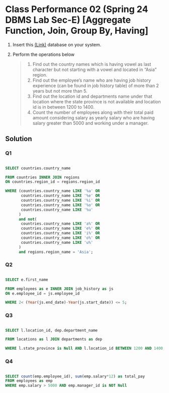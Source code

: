 # Class Performance 02 (Spring 24 DBMS Lab Sec-E) [Aggregate Function, Join, Group By, Having]

1. Insert this [(Link)](https://github.com/TashinParvez/MySQL_From_Zero/blob/Tashin/Files/hr_schema.sql) database on your system.
2. Perform the operations below

   > 1.	Find out the country names which is having vowel as last character but not starting with a vowel and located in “Asia” region.
   > 2.	Find out the employee’s name who are having job history experience (can be found in job history table) of more than 2 years but not more than 5.
   > 3.	Find out the location id and departments name under that location where the state province is not available and location id is in between 1200 to 1400.
   > 4.	Count the number of employees along with their total paid amount considering salary as yearly salary who are having salary greater than 5000 and working under a manager.


## Solution

### Q1
```sql

SELECT countries.country_name

FROM countries INNER JOIN regions
ON countries.region_id = regions.region_id

WHERE (countries.country_name LIKE '%a' OR 
       countries.country_name LIKE '%e' OR
       countries.country_name LIKE '%i' OR
       countries.country_name LIKE '%o' OR
       countries.country_name LIKE '%u' 
      ) 
      and not(
       countries.country_name LIKE 'a%' OR 
       countries.country_name LIKE 'e%' OR
       countries.country_name LIKE 'i%' OR
       countries.country_name LIKE 'o%' OR
       countries.country_name LIKE 'u%' 
      ) 
      and regions.region_name = 'Asia'; 

```


### Q2
```sql

SELECT e.first_name

FROM employees as e INNER JOIN job_history as js
ON e.employee_id = js.employee_id

WHERE 2< (Year(js.end_date)-Year(js.start_date)) <= 5;

```


### Q3
```sql

SELECT l.location_id, dep.department_name

FROM locations as l JOIN departments as dep 

WHERE l.state_province is Null AND l.location_id BETWEEN 1200 AND 1400; 

```



### Q4
```sql

SELECT count(emp.employee_id), sum(emp.salary*12) as total_pay
FROM employees as emp 
WHERE emp.salary > 5000 AND emp.manager_id is NOT Null 
```




